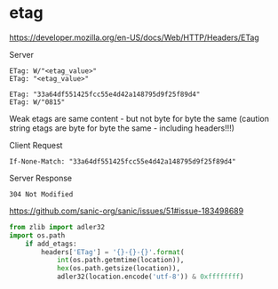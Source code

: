 etag
====

https://developer.mozilla.org/en-US/docs/Web/HTTP/Headers/ETag

Server
```
ETag: W/"<etag_value>"
ETag: "<etag_value>"

ETag: "33a64df551425fcc55e4d42a148795d9f25f89d4"
ETag: W/"0815"
```
Weak etags are same content - but not byte for byte the same
(caution string etags are byte for byte the same - including headers!!!)

Client Request
```
If-None-Match: "33a64df551425fcc55e4d42a148795d9f25f89d4"
```
Server Response
```
304 Not Modified
```



https://github.com/sanic-org/sanic/issues/51#issue-183498689
```python
from zlib import adler32
import os.path
    if add_etags:
        headers['ETag'] = '{}-{}-{}'.format(
            int(os.path.getmtime(location)),
            hex(os.path.getsize(location)),
            adler32(location.encode('utf-8')) & 0xffffffff)
```
